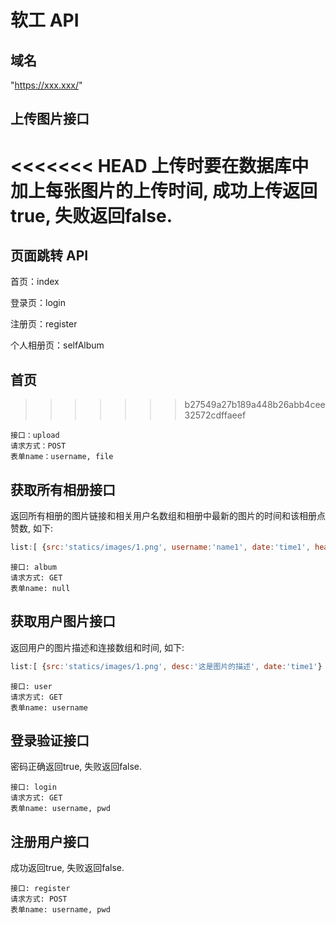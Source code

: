 # 软工 API

## 域名

"https://xxx.xxx/"

## 上传图片接口

<<<<<<< HEAD
上传时要在数据库中加上每张图片的上传时间, 成功上传返回true, 失败返回false.
=======
## 页面跳转 API

首页：index

登录页：login

注册页：register

个人相册页：selfAlbum

## 首页
>>>>>>> b27549a27b189a448b26abb4cee32572cdffaeef

```text
接口：upload
请求方式：POST
表单name：username, file
```

## 获取所有相册接口

返回所有相册的图片链接和相关用户名数组和相册中最新的图片的时间和该相册点赞数, 如下:

```js
list:[ {src:'statics/images/1.png', username:'name1', date:'time1', heat:'num'} ...{...}]
```

```text
接口: album
请求方式: GET
表单name: null
```

## 获取用户图片接口

返回用户的图片描述和连接数组和时间, 如下:

```js
list:[ {src:'statics/images/1.png', desc:'这是图片的描述', date:'time1'} ...{...}]
```

```text
接口: user
请求方式: GET
表单name: username
```

## 登录验证接口

密码正确返回true, 失败返回false.

```text
接口: login
请求方式: GET
表单name: username, pwd
```

## 注册用户接口

成功返回true, 失败返回false.

```text
接口: register
请求方式: POST
表单name: username, pwd
```
